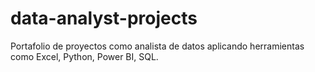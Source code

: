 # data-analyst-projects
Portafolio de proyectos como analista de datos aplicando herramientas como Excel, Python, Power BI, SQL.
